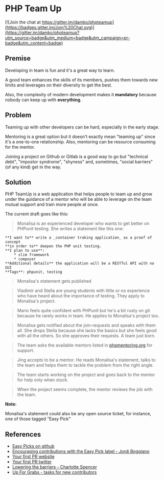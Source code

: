 # PHP Team Up 

[![Join the chat at https://gitter.im/damko/phpteamup](https://badges.gitter.im/Join%20Chat.svg)](https://gitter.im/damko/phpteamup?utm_source=badge&utm_medium=badge&utm_campaign=pr-badge&utm_content=badge)

## Premise

Developing in team is fun and it's a great way to learn. 

A good team enhances the skills of its members, pushes them towards new limits and leverages on their diversity to get the best.

Also, the complexity of modern development makes it **mandatory** because nobody can keep up with **everything**.

## Problem

Teaming up with other developers can be hard, especially in the early stage.

Mentoring is a great option but it doesn't exactly mean "teaming up" since it's a one-to-one relationship. Also, mentoring can be resource consuming for the mentor.

Joining a project on Github or Gitlab is a good way to go but "technical debt", "impostor syndrome", "shyness" and, sometimes, "social barriers" (of any kind) get in the way.

## Solution

PHP TeamUp is a web application that helps people to team up and grow under the guidance of a mentor who will be able to leverage on the team mutual support and train more people at once.

The current draft goes like this:

> Monalisa is an experienced developer who wants to get better on PHPunit testing. She writes a statement like this one:

    **I want to** write a _container traking application_ as a proof of concept
    **in order to** deepen the PHP unit testing.
    **I plan to use**:
        * slim framework
        * composer
    **Additional details** the application will be a RESTful API with no GUI
    **Tags**: phpunit, testing

> Monalisa's statement gets published

> Vladimir and Stella are young students with little or no experience who have heard about the importance of testing. They apply to Monalisa's project.

> Mario feels quite confident with PHPunit but he's a bit rusty on git because he rarely works in team. He applies to Monalisa's project too.

> Monalisa gets notified about the join-requests and speaks with them all. She drops Stella because she lacks the basics but she feels good with all the others. So she approves their requests. A team just born.

> The team asks the available mentors listed in [phpmentoring.org](http://dev.app.phpmentoring.org/mentors) for support.

> Jing accepts to be a mentor. He reads Monalisa's statement, talks to the team and helps them to tackle the problem from the right angle.

> The team starts working on the project and goes back to the mentor for help only when stuck.

> When the project seems complete, the mentor reviews the job with the team.

**Note:**

Monalisa's statement could also be any open source ticket, for instance, one of those tagged "Easy Pick"


## References

* [Easy Picks on github](https://github.com/search?l=PHP&p=2&q=is%3Aopen+label%3A%22Easy+Pick%22+&type=Issues&utf8=%E2%9C%93)
* [Encouraging contributions with the Easy Pick label - Jordi Boggiano](http://seld.be/notes/encouraging-contributions-with-the-easy-pick-label)
* [Your first PR website](http://yourfirstpr.github.io/)
* [Your first PR twitter](https://twitter.com/yourfirstpr)
* [Lowering the barriers - Charlotte Spencer](https://the-pastry-box-project.net/charlotte-spencer/2015-september-16)
* [Up For Grabs - tasks for new contributors](http://up-for-grabs.net/)